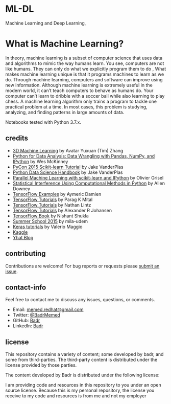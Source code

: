 # ML-DL
Machine Learning and Deep Learning, 
# What is Machine Learning?
In theory, machine learning is a subset of computer science that uses data and algorithms to mimic the way humans learn. You see, computers are not like humans. They can only do what we explicitly program them to do , What makes machine learning unique is that it programs machines to learn as we do. Through machine learning, computers and software can improve using new information. Although machine learning is extremely useful in the modern world, it can’t teach computers to behave as humans do. Your computer can’t learn to dribble with a soccer ball while also learning to play chess. A machine learning algorithm only trains a program to tackle one practical problem at a time. In most cases, this problem is studying, analyzing, and finding patterns in large amounts of data.



Notebooks tested with Python 3.7.x.

## credits
* [3D Machine Learning](https://github.com/timzhang642/3D-Machine-Learning) by  Avatar Yuxuan (Tim) Zhang 
* [Python for Data Analysis: Data Wrangling with Pandas, NumPy, and IPython](http://www.amazon.com/Python-Data-Analysis-Wrangling-IPython/dp/1449319793) by Wes McKinney
* [PyCon 2015 Scikit-learn Tutorial](https://github.com/jakevdp/sklearn_pycon2015) by Jake VanderPlas
* [Python Data Science Handbook](https://github.com/jakevdp/PythonDataScienceHandbook) by Jake VanderPlas
* [Parallel Machine Learning with scikit-learn and IPython](https://github.com/ogrisel/parallel_ml_tutorial) by Olivier Grisel
* [Statistical Interference Using Computational Methods in Python](https://github.com/AllenDowney/CompStats) by Allen Downey
* [TensorFlow Examples](https://github.com/aymericdamien/TensorFlow-Examples) by Aymeric Damien
* [TensorFlow Tutorials](https://github.com/pkmital/tensorflow_tutorials) by Parag K Mital
* [TensorFlow Tutorials](https://github.com/nlintz/TensorFlow-Tutorials) by Nathan Lintz
* [TensorFlow Tutorials](https://github.com/alrojo/tensorflow-tutorial) by Alexander R Johansen
* [TensorFlow Book](https://github.com/BinRoot/TensorFlow-Book) by Nishant Shukla
* [Summer School 2015](https://github.com/mila-udem/summerschool2015) by mila-udem
* [Keras tutorials](https://github.com/leriomaggio/deep-learning-keras-tensorflow) by Valerio Maggio
* [Kaggle](https://www.kaggle.com/)
* [Yhat Blog](http://blog.yhat.com/)

## contributing

Contributions are welcome!  For bug reports or requests please [submit an issue](https://github.com/donnemartin/data-science-and-Machine-Learning/issues).

## contact-info

Feel free to contact me to discuss any issues, questions, or comments.

* Email: [memed.redhat@gmail.com](mailto:memed.redhat@gmail.com)
* Twitter: [@BadrMemed](https://twitter.com/BadrMemed)
* GitHub: [Badr](https://github.com/Badr-ML)
* LinkedIn: [Badr](https://www.linkedin.com/in/badr-ml-26a0b2189/)


## license
This repository contains a variety of content; some developed by badr, and some from third-parties. The third-party content is distributed under the license provided by those parties.

The content developed by Badr is distributed under the following license:

I am providing code and resources in this repository to you under an open source license. Because this is my personal repository, the license you receive to my code and resources is from me and not my employer


